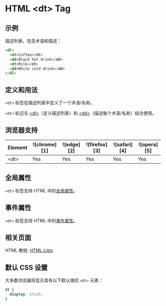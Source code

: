 HTML \<dt> Tag
===

## 示例

描述列表，包含术语和描述：

```html idoc:preview
<dl>
  <dt>Coffee</dt>
  <dd>Black hot drink</dd>
  <dt>Milk</dt>
  <dd>White cold drink</dd>
</dl>
```

## 定义和用法

`<dt>` 标签在描述列表中定义了一个术语/名称。

`<dt>` 标记与 [\<dl>](./dl.md)（定义描述列表）和 [\<dd>](./dd.md)（描述每个术语/名称）结合使用。

## 浏览器支持

| Element | ![chrome][1] | ![edge][2] | ![firefox][3] | ![safari][4] | ![opera][5] |
| ----- | --- | --- | --- | --- | --- |
| \<dt>   | Yes | Yes | Yes | Yes | Yes |

## 全局属性

`<dt>` 标签支持 HTML 中的[全局属性](../reference/standardattributes.md)。

## 事件属性

`<dt>` 标签支持 HTML 中的[事件属性](../reference/eventattributes.md)。

## 相关页面

HTML 教程: [HTML Lists](../tutorial/lists.md)

## 默认 CSS 设置

大多数浏览器将显示具有以下默认值的 `<dt>` 元素：

```css
dt {
  display: block;
}
```